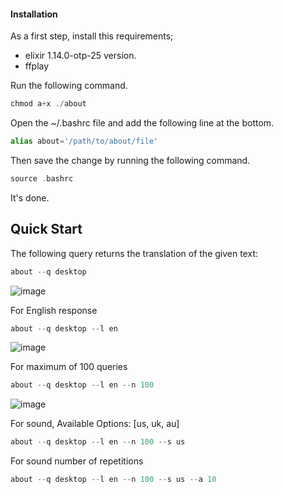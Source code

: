 #### Installation

As a first step, install this requirements;
* elixir 1.14.0-otp-25 version. 
* ffplay

Run the following command.
```elixir
chmod a+x ./about
```

Open the ~/.bashrc file and add the following line at the bottom.
```elixir
alias about='/path/to/about/file'
```
Then save the change by running the following command.
```elixir
source .bashrc 
```
It's done.

## Quick Start

The following query returns the translation of the given text:
```elixir
about --q desktop
```
![image](https://user-images.githubusercontent.com/62894501/194728091-601ab1b2-844d-40b8-b60f-759c4cc001a7.png)

For English response
```elixir
about --q desktop --l en
```
![image](https://user-images.githubusercontent.com/62894501/194728107-657c502a-657c-4d3b-b9fc-25e3aa3f8445.png)

For maximum of 100 queries
```elixir
about --q desktop --l en --n 100
```
![image](https://user-images.githubusercontent.com/62894501/194728119-9fb684cc-f6a1-4285-bfe7-49faba0b39d2.png)

For sound,
Available Options: [us, uk, au]
```elixir
about --q desktop --l en --n 100 --s us
```

For sound number of repetitions
```elixir
about --q desktop --l en --n 100 --s us --a 10
```
